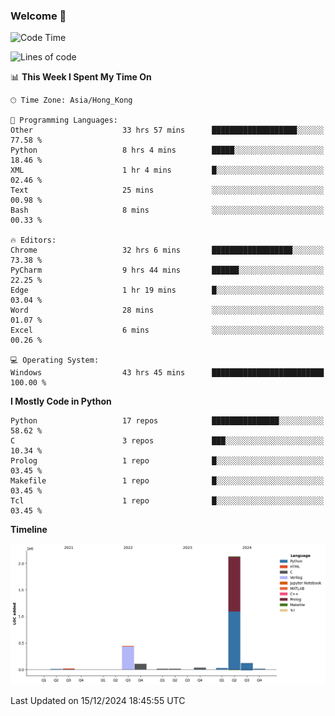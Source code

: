 ### Welcome 👋

<!--START_SECTION:waka-->
![Code Time](http://img.shields.io/badge/Code%20Time-1%2C145%20hrs%2042%20mins-blue)

![Lines of code](https://img.shields.io/badge/From%20Hello%20World%20I%27ve%20Written-2.9%20million%20lines%20of%20code-blue)

📊 **This Week I Spent My Time On** 

```text
🕑︎ Time Zone: Asia/Hong_Kong

💬 Programming Languages: 
Other                    33 hrs 57 mins      ███████████████████░░░░░░   77.58 % 
Python                   8 hrs 4 mins        █████░░░░░░░░░░░░░░░░░░░░   18.46 % 
XML                      1 hr 4 mins         █░░░░░░░░░░░░░░░░░░░░░░░░   02.46 % 
Text                     25 mins             ░░░░░░░░░░░░░░░░░░░░░░░░░   00.98 % 
Bash                     8 mins              ░░░░░░░░░░░░░░░░░░░░░░░░░   00.33 % 

🔥 Editors: 
Chrome                   32 hrs 6 mins       ██████████████████░░░░░░░   73.38 % 
PyCharm                  9 hrs 44 mins       ██████░░░░░░░░░░░░░░░░░░░   22.25 % 
Edge                     1 hr 19 mins        █░░░░░░░░░░░░░░░░░░░░░░░░   03.04 % 
Word                     28 mins             ░░░░░░░░░░░░░░░░░░░░░░░░░   01.07 % 
Excel                    6 mins              ░░░░░░░░░░░░░░░░░░░░░░░░░   00.26 % 

💻 Operating System: 
Windows                  43 hrs 45 mins      █████████████████████████   100.00 % 
```

**I Mostly Code in Python** 

```text
Python                   17 repos            ███████████████░░░░░░░░░░   58.62 % 
C                        3 repos             ███░░░░░░░░░░░░░░░░░░░░░░   10.34 % 
Prolog                   1 repo              █░░░░░░░░░░░░░░░░░░░░░░░░   03.45 % 
Makefile                 1 repo              █░░░░░░░░░░░░░░░░░░░░░░░░   03.45 % 
Tcl                      1 repo              █░░░░░░░░░░░░░░░░░░░░░░░░   03.45 % 
```



**Timeline**

![Lines of Code chart](https://raw.githubusercontent.com/xhj2501/xhj2501/main/assets/bar_graph.png)


 Last Updated on 15/12/2024 18:45:55 UTC
<!--END_SECTION:waka-->

